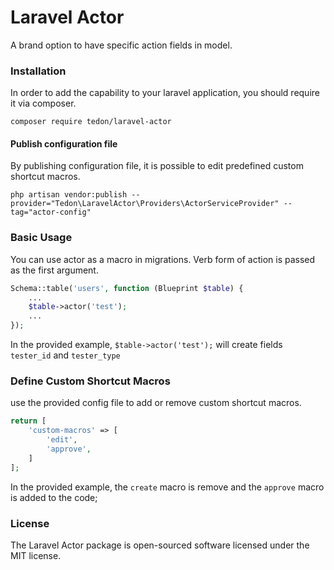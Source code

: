 # Laravel Actor

A brand option to have specific action fields in model.


### Installation
In order to add the capability to your laravel application, you should require it via composer.

```shell
composer require tedon/laravel-actor
```

#### Publish configuration file
By publishing configuration file, it is possible to edit predefined custom shortcut macros.

```shell
php artisan vendor:publish --provider="Tedon\LaravelActor\Providers\ActorServiceProvider" --tag="actor-config"
```

### Basic Usage
You can use actor as a macro in migrations. Verb form of action is passed as the first argument.

```php
Schema::table('users', function (Blueprint $table) {
    ...
    $table->actor('test');
    ...
});
```

In the provided example, `$table->actor('test');` will create fields `tester_id` and `tester_type`

### Define Custom Shortcut Macros
use the provided config file to add or remove custom shortcut macros.

```php
return [
    'custom-macros' => [
        'edit',
        'approve',
    ]
];
```

In the provided example, the `create` macro is remove and the `approve` macro is added to the code;

### License
The Laravel Actor package is open-sourced software licensed under the MIT license.